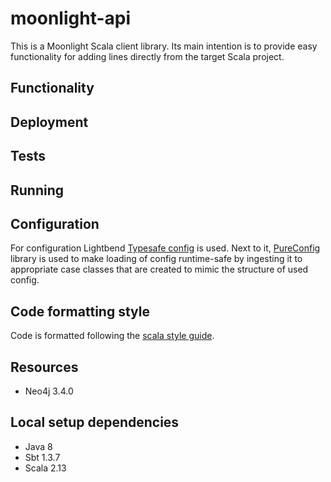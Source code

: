 # moonlight-api

This is a Moonlight Scala client library. Its main intention is to provide easy functionality for adding lines directly
from the target Scala project.

## Functionality

<TBA>

## Deployment

<TBA>

## Tests

<TBA>

## Running

<TBA>

## Configuration

For configuration Lightbend [Typesafe config](https://github.com/lightbend/config) is used.
Next to it, [PureConfig](https://github.com/pureconfig/pureconfig) library is used to make
loading of config runtime-safe by ingesting it to appropriate case classes that are created
to mimic the structure of used config.

## Code formatting style

Code is formatted following the [scala style guide](http://docs.scala-lang.org/style/).

## Resources

- Neo4j 3.4.0

## Local setup dependencies

- Java 8
- Sbt 1.3.7
- Scala 2.13

